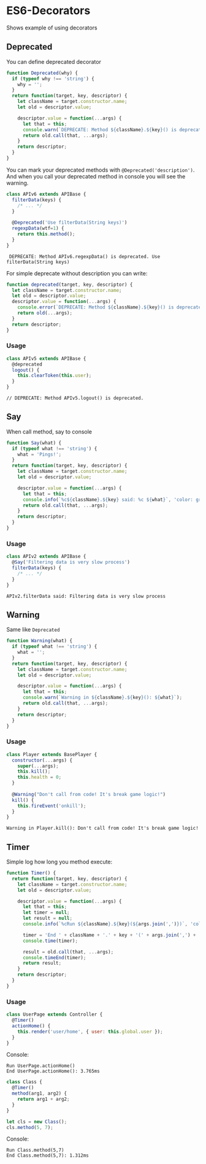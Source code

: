 # ES6-Decorators
Shows example of using decorators


## Deprecated
You can define deprecated decorator

```js
function Deprecated(why) {
  if (typeof why !== 'string') {
    why = '';
  }
  return function(target, key, descriptor) {
    let className = target.constructor.name;
    let old = descriptor.value;

    descriptor.value = function(...args) {
      let that = this;
      console.warn(`DEPRECATE: Method ${className}.${key}() is deprecated. ${why}`);
      return old.call(that, ...args);
    }
    return descriptor;
  }
}
```

You can mark your deprecated methods with `@Deprecated('description')`. And when you call your deprecated method in console you will see the warning.

```js
class APIv6 extends APIBase {
  filterData(keys) {
    /* ... */
  }
  
  @Deprecated('Use filterData(String keys)')
  regexpData(wtf=1) {
    return this.method();
  }
}
```

```
 DEPRECATE: Method APIv6.regexpData() is deprecated. Use filterData(String keys)
```

For simple deprecate without description you can write:

```js
function deprecated(target, key, descriptor) {
  let className = target.constructor.name;
  let old = descriptor.value;
  descriptor.value = function(...args) {
    console.error(`DEPRECATE: Method ${className}.${key}() is deprecated.`);
    return old(...args);
  }
  return descriptor;
}
```

### Usage

```js
class APIv5 extends APIBase {
  @deprecated
  logout() {
    this.clearToken(this.user);
  }
}
```

```
// DEPRECATE: Method APIv5.logout() is deprecated.
```

## Say

When call method, say to console

```js
function Say(what) {
  if (typeof what !== 'string') {
    what = 'Pings!';
  }
  return function(target, key, descriptor) {
    let className = target.constructor.name;
    let old = descriptor.value;

    descriptor.value = function(...args) {
      let that = this;
      console.info(`%c${className}.${key} said: %c ${what}`, 'color: gray', 'color: black');
      return old.call(that, ...args);
    }
    return descriptor;
  }
}
```

### Usage

```js
class APIv2 extends APIBase {
  @Say('Filtering data is very slow process')
  filterData(keys) {
    /* ... */
  }
}
```

```
APIv2.filterData said: Filtering data is very slow process
```


## Warning

Same like `Deprecated`

```js
function Warning(what) {
  if (typeof what !== 'string') {
    what = '';
  }
  return function(target, key, descriptor) {
    let className = target.constructor.name;
    let old = descriptor.value;

    descriptor.value = function(...args) {
      let that = this;
      console.warn(`Warning in ${className}.${key}(): ${what}`);
      return old.call(that, ...args);
    }
    return descriptor;
  }
}
```

### Usage

```js
class Player extends BasePlayer {
  constructor(...args) {
    super(...args);
    this.kill();
    this.health = 0;
  }
  
  @Warning("Don't call from code! It's break game logic!")
  kill() {
    this.fireEvent('onkill');
  }
}
```

```
Warning in Player.kill(): Don't call from code! It's break game logic!
```


## Timer

Simple log how long you method execute:

```js
function Timer() {
  return function(target, key, descriptor) {
    let className = target.constructor.name;
    let old = descriptor.value;

    descriptor.value = function(...args) {
      let that = this;
      let timer = null;
      let result = null;
      console.info(`%cRun ${className}.${key}(${args.join(',')})`, 'color: blue');

      timer = 'End ' + className + '.' + key + '(' + args.join(',') + ')';
      console.time(timer);

      result = old.call(that, ...args);
      console.timeEnd(timer);
      return result;
    }
    return descriptor;
  }
}
```

### Usage

```js
class UserPage extends Controller {
  @Timer()
  actionHome() {
    this.render('user/home', { user: this.global.user });
  }
}
```

Console:

```
Run UserPage.actionHome()
End UserPage.actionHome(): 3.765ms
```


```js
class Class {
  @Timer()
  method(arg1, arg2) {
    return arg1 + arg2;
  }
}

let cls = new Class();
cls.method(5, 7);
```

Console:

```
Run Class.method(5,7)
End Class.method(5,7): 1.312ms
```
